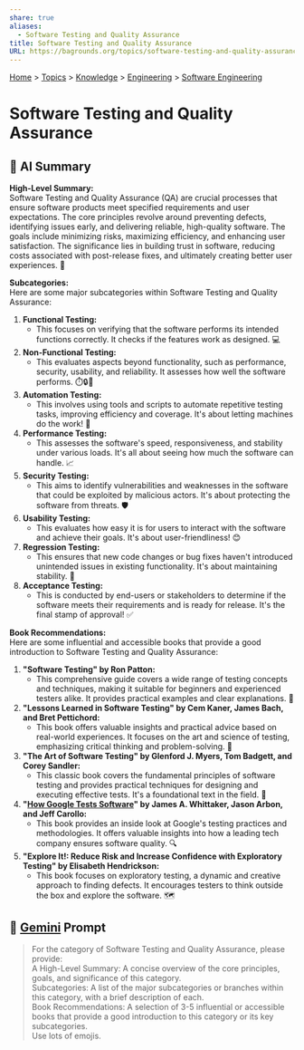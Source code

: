 ```yaml
---
share: true
aliases:
  - Software Testing and Quality Assurance
title: Software Testing and Quality Assurance
URL: https://bagrounds.org/topics/software-testing-and-quality-assurance
---
```

[Home](../index.md) > [Topics](./index.md) > [Knowledge](./a-hierarchical-view-of-human-knowledge.md) > [Engineering](./engineering.md) > [Software Engineering](./software-engineering.md)  
# Software Testing and Quality Assurance  
## 🤖 AI Summary  
**High-Level Summary:**  
Software Testing and Quality Assurance (QA) are crucial processes that ensure software products meet specified requirements and user expectations. The core principles revolve around preventing defects, identifying issues early, and delivering reliable, high-quality software. The goals include minimizing risks, maximizing efficiency, and enhancing user satisfaction. The significance lies in building trust in software, reducing costs associated with post-release fixes, and ultimately creating better user experiences. 🌟  
  
**Subcategories:**  
Here are some major subcategories within Software Testing and Quality Assurance:  
  
1.  **Functional Testing:**  
    * This focuses on verifying that the software performs its intended functions correctly. It checks if the features work as designed. 💻  
2.  **Non-Functional Testing:**  
    * This evaluates aspects beyond functionality, such as performance, security, usability, and reliability. It assesses how well the software performs. ⏱️🔒🤝  
3.  **Automation Testing:**  
    * This involves using tools and scripts to automate repetitive testing tasks, improving efficiency and coverage. It's about letting machines do the work! 🤖  
4.  **Performance Testing:**  
    * This assesses the software's speed, responsiveness, and stability under various loads. It's all about seeing how much the software can handle. 📈  
5.  **Security Testing:**  
    * This aims to identify vulnerabilities and weaknesses in the software that could be exploited by malicious actors. It's about protecting the software from threats. 🛡️  
6.  **Usability Testing:**  
    * This evaluates how easy it is for users to interact with the software and achieve their goals. It's about user-friendliness! 😊  
7.  **Regression Testing:**  
    * This ensures that new code changes or bug fixes haven't introduced unintended issues in existing functionality. It's about maintaining stability. 🔄  
8.  **Acceptance Testing:**  
    * This is conducted by end-users or stakeholders to determine if the software meets their requirements and is ready for release. It's the final stamp of approval! ✅  
  
**Book Recommendations:**  
Here are some influential and accessible books that provide a good introduction to Software Testing and Quality Assurance:  
  
1.  **"Software Testing" by Ron Patton:**  
    * This comprehensive guide covers a wide range of testing concepts and techniques, making it suitable for beginners and experienced testers alike. It provides practical examples and clear explanations. 📖  
2.  **"Lessons Learned in Software Testing" by Cem Kaner, James Bach, and Bret Pettichord:**  
    * This book offers valuable insights and practical advice based on real-world experiences. It focuses on the art and science of testing, emphasizing critical thinking and problem-solving. 🧠  
3.  **"The Art of Software Testing" by Glenford J. Myers, Tom Badgett, and Corey Sandler:**  
    * This classic book covers the fundamental principles of software testing and provides practical techniques for designing and executing effective tests. It's a foundational text in the field. 📜  
4.  **"[How Google Tests Software](../books/how-google-tests-software.md)" by James A. Whittaker, Jason Arbon, and Jeff Carollo:**  
    * This book provides an inside look at Google's testing practices and methodologies. It offers valuable insights into how a leading tech company ensures software quality. 🔍  
5.  **"Explore It!: Reduce Risk and Increase Confidence with Exploratory Testing" by Elisabeth Hendrickson:**  
    * This book focuses on exploratory testing, a dynamic and creative approach to finding defects. It encourages testers to think outside the box and explore the software. 🗺️  
  
## 💬 [Gemini](https://gemini.google.com/app) Prompt  
> For the category of Software Testing and Quality Assurance, please provide:  
A High-Level Summary: A concise overview of the core principles, goals, and significance of this category.  
Subcategories: A list of the major subcategories or branches within this category, with a brief description of each.  
Book Recommendations: A selection of 3-5 influential or accessible books that provide a good introduction to this category or its key subcategories.  
Use lots of emojis.